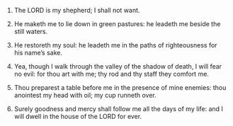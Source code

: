 1. The LORD is my shepherd; I shall not want.

2. He maketh me to lie down in green pastures: he leadeth me beside
the still waters.

3. He restoreth my soul: he leadeth me in the paths of righteousness
for his name’s sake.

4. Yea, though I walk through the valley of the shadow of death, I
will fear no evil: for thou art with me; thy rod and thy staff they
comfort me.

5. Thou preparest a table before me in the presence of mine enemies:
thou anointest my head with oil; my cup runneth over.

6. Surely goodness and mercy shall follow me all the days of my
life: and I will dwell in the house of the LORD for ever.